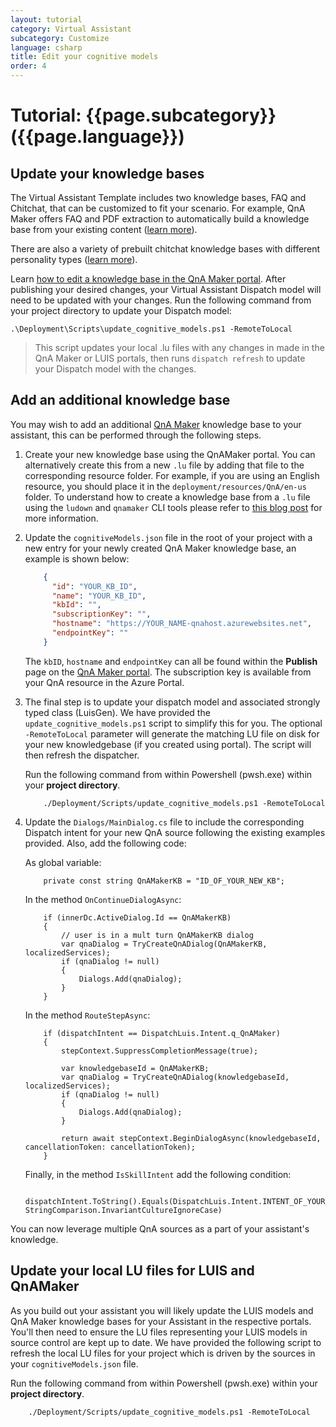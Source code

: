 ```yaml
---
layout: tutorial
category: Virtual Assistant
subcategory: Customize
language: csharp
title: Edit your cognitive models
order: 4
---
```


# Tutorial: {{page.subcategory}} ({{page.language}})

## Update your knowledge bases
The Virtual Assistant Template includes two knowledge bases, FAQ and Chitchat, that can be customized to fit your scenario. For example, QnA Maker offers FAQ and PDF extraction to automatically build a knowledge base from your existing content ([learn more](https://docs.microsoft.com/en-us/azure/cognitive-services/qnamaker/concepts/data-sources-supported)). 

There are also a variety of prebuilt chitchat knowledge bases with different personality types ([learn more](https://docs.microsoft.com/en-us/azure/cognitive-services/qnamaker/how-to/chit-chat-knowledge-base)). 

Learn [how to edit a knowledge base in the QnA Maker portal](https://docs.microsoft.com/en-us/azure/cognitive-services/qnamaker/how-to/edit-knowledge-base). After publishing your desired changes, your Virtual Assistant Dispatch model will need to be updated with your changes. Run the following command from your project directory to update your Dispatch model:
```
.\Deployment\Scripts\update_cognitive_models.ps1 -RemoteToLocal
```
> This script updates your local .lu files with any changes in made in the QnA Maker or LUIS portals, then runs `dispatch refresh` to update your Dispatch model with the changes.

## Add an additional knowledge base

You may wish to add an additional [QnA Maker](https://www.qnamaker.ai/) knowledge base to your assistant, this can be performed through the following steps.

1. Create your new knowledge base using the QnAMaker portal. You can alternatively create this from a new `.lu` file by adding that file to the corresponding resource folder. For example, if you are using an English resource, you should place it in the `deployment/resources/QnA/en-us` folder. To understand how to create a knowledge base from a `.lu` file using the `ludown` and `qnamaker` CLI tools please refer to [this blog post](https://blog.botframework.com/2018/06/20/qnamaker-with-the-new-botbuilder-tools-for-local-development/) for more information.

1. Update the `cognitiveModels.json` file in the root of your project with a new entry for your newly created QnA Maker knowledge base, an example is shown below:

    ```json
        {
          "id": "YOUR_KB_ID",
          "name": "YOUR_KB_ID",
          "kbId": "",
          "subscriptionKey": "",
          "hostname": "https://YOUR_NAME-qnahost.azurewebsites.net",
          "endpointKey": ""
        }
    ```

    The `kbID`, `hostname` and `endpointKey` can all be found within the **Publish** page on the [QnA Maker portal](https://qnamaker.ai). The subscription key is available from your QnA resource in the Azure Portal.

1. The final step is to update your dispatch model and associated strongly typed class (LuisGen). We have provided the `update_cognitive_models.ps1` script to simplify this for you. The optional `-RemoteToLocal` parameter will generate the matching LU file on disk for your new knowledgebase (if you created using portal). The script will then refresh the dispatcher. 

    Run the following command from within  Powershell (pwsh.exe) within your **project directory**.

    ```shell
        ./Deployment/Scripts/update_cognitive_models.ps1 -RemoteToLocal
    ```

1. Update the `Dialogs/MainDialog.cs` file to include the corresponding Dispatch intent for your new QnA source following the existing examples provided. Also, add the following code:

    As global variable:
    ```shell
        private const string QnAMakerKB = "ID_OF_YOUR_NEW_KB";
    ```

    In the method `OnContinueDialogAsync`:
    ```shell
        if (innerDc.ActiveDialog.Id == QnAMakerKB)
        {
            // user is in a mult turn QnAMakerKB dialog
            var qnaDialog = TryCreateQnADialog(QnAMakerKB, localizedServices);
            if (qnaDialog != null)
            {
                Dialogs.Add(qnaDialog);
            }
        }
    ```

    In the method `RouteStepAsync`:
    ```shell
        if (dispatchIntent == DispatchLuis.Intent.q_QnAMaker)
        {
            stepContext.SuppressCompletionMessage(true);

            var knowledgebaseId = QnAMakerKB;
            var qnaDialog = TryCreateQnADialog(knowledgebaseId, localizedServices);
            if (qnaDialog != null)
            {
                Dialogs.Add(qnaDialog);
            }

            return await stepContext.BeginDialogAsync(knowledgebaseId, cancellationToken: cancellationToken);
        }
    ```

    Finally, in the method `IsSkillIntent` add the following condition:
    ```shell
        dispatchIntent.ToString().Equals(DispatchLuis.Intent.INTENT_OF_YOUR_NEW_KB.ToString(), StringComparison.InvariantCultureIgnoreCase)
    ```
    
You can now leverage multiple QnA sources as a part of your assistant's knowledge.

## Update your local LU files for LUIS and QnAMaker

As you build out your assistant you will likely update the LUIS models and QnA Maker knowledge bases for your Assistant in the respective portals. You'll then need to ensure the LU files representing your LUIS models in source control are kept up to date. We have provided the following script to refresh the local LU files for your project which is driven by the sources in your `cognitiveModels.json` file.

Run the following command from within  Powershell (pwsh.exe) within your **project directory**.

```shell
    ./Deployment/Scripts/update_cognitive_models.ps1 -RemoteToLocal
```
